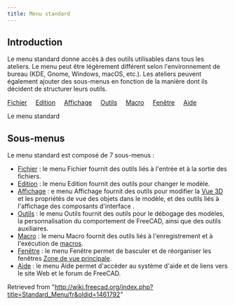 ```yaml
---
title: Menu standard
---
```

## Introduction

Le menu standard donne accès à des outils utilisables dans tous les ateliers. Le menu peut être légèrement différent selon l'environnement de bureau (KDE, Gnome, Windows, macOS, etc.). Les ateliers peuvent également ajouter des sous-menus en fonction de la manière dont ils décident de structurer leurs outils.

[Fichier](/Std_File_Menu/fr "Std File Menu/fr")
   
[Edition](/Std_Edit_Menu/fr "Std Edit Menu/fr")
   
[Affichage](/Std_View_Menu/fr "Std View Menu/fr")
   
[Outils](/Std_Tools_Menu/fr "Std Tools Menu/fr")
   
[Macro](/Std_Macro_Menu/fr "Std Macro Menu/fr")
   
[Fenêtre](/Std_Windows_Menu/fr "Std Windows Menu/fr")
   
[Aide](/Std_Help_Menu/fr "Std Help Menu/fr")

Le menu standard

## Sous-menus

Le menu standard est composé de 7 sous-menus :

* [Fichier](/Std_File_Menu/fr "Std File Menu/fr") : le menu Fichier fournit des outils liés à l'entrée et à la sortie des fichiers.
* [Edition](/Std_Edit_Menu/fr "Std Edit Menu/fr") : le menu Edition fournit des outils pour changer le modèle.
* [Affichage](/Std_View_Menu/fr "Std View Menu/fr") : e menu Affichage fournit des outils pour modifier la [Vue 3D](/3D_view "3D view") et les propriétés de vue des objets dans le modèle, et des outils liés à l'affichage des composants d'interface .
* [Outils](/Std_Tools_Menu/fr "Std Tools Menu/fr") : le menu Outils fournit des outils pour le débogage des modèles, la personnalisation du comportement de FreeCAD, ainsi que des outils auxiliaires.
* [Macro](/Std_Macro_Menu/fr "Std Macro Menu/fr") : le menu Macro fournit des outils liés à l'enregistrement et à l'exécution de [macros](/Macros/fr "Macros/fr").
* [Fenêtre](/Std_Windows_Menu "Std Windows Menu") : le menu Fenêtre permet de basculer et de réorganiser les fenêtres [Zone de vue principale](/Main_view_area/fr "Main view area/fr").
* [Aide](/Std_Help_Menu/fr "Std Help Menu/fr") : le menu Aide permet d'accéder au système d'aide et de liens vers le site Web et le forum de FreeCAD.

Retrieved from "<http://wiki.freecad.org/index.php?title=Standard_Menu/fr&oldid=1461792>"